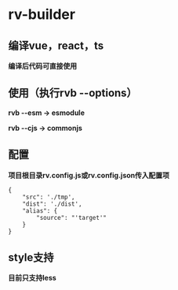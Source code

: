 # rv-builder

## 编译vue，react，ts

**编译后代码可直接使用**

## 使用（执行rvb --options）

**rvb --esm -> esmodule**

**rvb --cjs -> commonjs**

## 配置

**项目根目录rv.config.js或rv.config.json传入配置项**
```
{
    "src": './tmp',
    "dist": './dist',
    "alias": {
        "source": "'target'"
    }
}
```

## style支持

**目前只支持less**